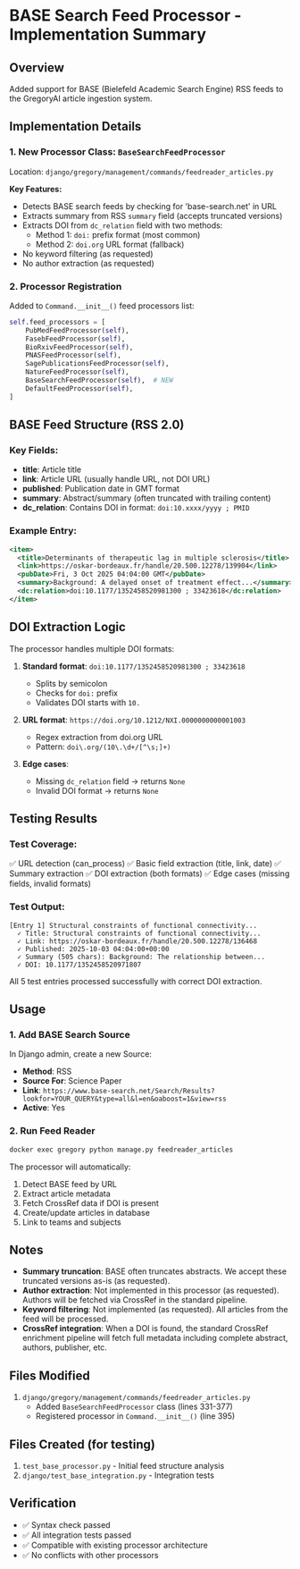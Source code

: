 # BASE Search Feed Processor - Implementation Summary

## Overview
Added support for BASE (Bielefeld Academic Search Engine) RSS feeds to the GregoryAI article ingestion system.

## Implementation Details

### 1. New Processor Class: `BaseSearchFeedProcessor`
Location: `django/gregory/management/commands/feedreader_articles.py`

**Key Features:**
- Detects BASE search feeds by checking for 'base-search.net' in URL
- Extracts summary from RSS `summary` field (accepts truncated versions)
- Extracts DOI from `dc_relation` field with two methods:
  - Method 1: `doi:` prefix format (most common)
  - Method 2: `doi.org` URL format (fallback)
- No keyword filtering (as requested)
- No author extraction (as requested)

### 2. Processor Registration
Added to `Command.__init__()` feed processors list:
```python
self.feed_processors = [
    PubMedFeedProcessor(self),
    FasebFeedProcessor(self),
    BioRxivFeedProcessor(self),
    PNASFeedProcessor(self),
    SagePublicationsFeedProcessor(self),
    NatureFeedProcessor(self),
    BaseSearchFeedProcessor(self),  # NEW
    DefaultFeedProcessor(self),
]
```

## BASE Feed Structure (RSS 2.0)

### Key Fields:
- **title**: Article title
- **link**: Article URL (usually handle URL, not DOI URL)
- **published**: Publication date in GMT format
- **summary**: Abstract/summary (often truncated with trailing content)
- **dc_relation**: Contains DOI in format: `doi:10.xxxx/yyyy ; PMID`

### Example Entry:
```xml
<item>
  <title>Determinants of therapeutic lag in multiple sclerosis</title>
  <link>https://oskar-bordeaux.fr/handle/20.500.12278/139904</link>
  <pubDate>Fri, 3 Oct 2025 04:04:00 GMT</pubDate>
  <summary>Background: A delayed onset of treatment effect...</summary>
  <dc:relation>doi:10.1177/1352458520981300 ; 33423618</dc:relation>
</item>
```

## DOI Extraction Logic

The processor handles multiple DOI formats:

1. **Standard format**: `doi:10.1177/1352458520981300 ; 33423618`
   - Splits by semicolon
   - Checks for `doi:` prefix
   - Validates DOI starts with `10.`

2. **URL format**: `https://doi.org/10.1212/NXI.0000000000001003`
   - Regex extraction from doi.org URL
   - Pattern: `doi\.org/(10\.\d+/[^\s;]+)`

3. **Edge cases**:
   - Missing `dc_relation` field → returns `None`
   - Invalid DOI format → returns `None`

## Testing Results

### Test Coverage:
✅ URL detection (can_process)
✅ Basic field extraction (title, link, date)
✅ Summary extraction
✅ DOI extraction (both formats)
✅ Edge cases (missing fields, invalid formats)

### Test Output:
```
[Entry 1] Structural constraints of functional connectivity...
  ✓ Title: Structural constraints of functional connectivity...
  ✓ Link: https://oskar-bordeaux.fr/handle/20.500.12278/136468
  ✓ Published: 2025-10-03 04:04:00+00:00
  ✓ Summary (505 chars): Background: The relationship between...
  ✓ DOI: 10.1177/1352458520971807
```

All 5 test entries processed successfully with correct DOI extraction.

## Usage

### 1. Add BASE Search Source
In Django admin, create a new Source:
- **Method**: RSS
- **Source For**: Science Paper
- **Link**: `https://www.base-search.net/Search/Results?lookfor=YOUR_QUERY&type=all&l=en&oaboost=1&view=rss`
- **Active**: Yes

### 2. Run Feed Reader
```bash
docker exec gregory python manage.py feedreader_articles
```

The processor will automatically:
1. Detect BASE feed by URL
2. Extract article metadata
3. Fetch CrossRef data if DOI is present
4. Create/update articles in database
5. Link to teams and subjects

## Notes

- **Summary truncation**: BASE often truncates abstracts. We accept these truncated versions as-is (as requested).
- **Author extraction**: Not implemented in this processor (as requested). Authors will be fetched via CrossRef in the standard pipeline.
- **Keyword filtering**: Not implemented (as requested). All articles from the feed will be processed.
- **CrossRef integration**: When a DOI is found, the standard CrossRef enrichment pipeline will fetch full metadata including complete abstract, authors, publisher, etc.

## Files Modified

1. `django/gregory/management/commands/feedreader_articles.py`
   - Added `BaseSearchFeedProcessor` class (lines 331-377)
   - Registered processor in `Command.__init__()` (line 395)

## Files Created (for testing)

1. `test_base_processor.py` - Initial feed structure analysis
2. `django/test_base_integration.py` - Integration tests

## Verification

- ✅ Syntax check passed
- ✅ All integration tests passed
- ✅ Compatible with existing processor architecture
- ✅ No conflicts with other processors
